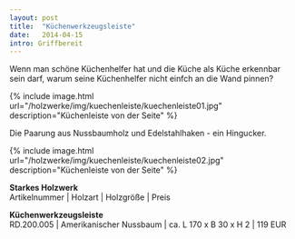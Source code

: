 ```yaml
---
layout: post
title:  "Küchenwerkzeugsleiste"
date:   2014-04-15
intro: Griffbereit
---
```


Wenn man schöne Küchenhelfer hat und die Küche als Küche erkennbar sein darf, 
warum seine Küchenhelfer nicht einfch an die Wand pinnen?

{% include image.html url="/holzwerke/img/kuechenleiste/kuechenleiste01.jpg" description="Küchenleiste von der Seite" %}

Die Paarung aus Nussbaumholz und Edelstahlhaken - ein Hingucker.

{% include image.html url="/holzwerke/img/kuechenleiste/kuechenleiste02.jpg" description="Küchenleiste von der Seite" %}


**Starkes Holzwerk**   
Artikelnummer \| Holzart \| Holzgröße \| Preis

**Küchenwerkzeugsleiste**    
RD.200.005  \| 	Amerikanischer Nussbaum \| ca. L 170 x B 30 x H 2 \| 119 EUR
